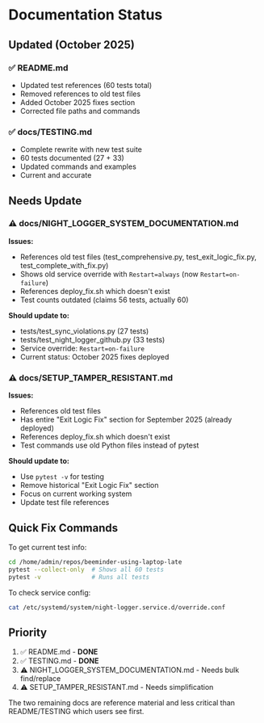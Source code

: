 # Documentation Status

## Updated (October 2025)

### ✅ README.md
- Updated test references (60 tests total)
- Removed references to old test files
- Added October 2025 fixes section
- Corrected file paths and commands

### ✅ docs/TESTING.md
- Complete rewrite with new test suite
- 60 tests documented (27 + 33)
- Updated commands and examples
- Current and accurate

## Needs Update

### ⚠️ docs/NIGHT_LOGGER_SYSTEM_DOCUMENTATION.md
**Issues:**
- References old test files (test_comprehensive.py, test_exit_logic_fix.py, test_complete_with_fix.py)
- Shows old service override with `Restart=always` (now `Restart=on-failure`)
- References deploy_fix.sh which doesn't exist
- Test counts outdated (claims 56 tests, actually 60)

**Should update to:**
- tests/test_sync_violations.py (27 tests)
- tests/test_night_logger_github.py (33 tests)
- Service override: `Restart=on-failure`
- Current status: October 2025 fixes deployed

### ⚠️ docs/SETUP_TAMPER_RESISTANT.md
**Issues:**
- References old test files
- Has entire "Exit Logic Fix" section for September 2025 (already deployed)
- References deploy_fix.sh which doesn't exist
- Test commands use old Python files instead of pytest

**Should update to:**
- Use `pytest -v` for testing
- Remove historical "Exit Logic Fix" section
- Focus on current working system
- Update test file references

## Quick Fix Commands

To get current test info:
```bash
cd /home/admin/repos/beeminder-using-laptop-late
pytest --collect-only  # Shows all 60 tests
pytest -v              # Runs all tests
```

To check service config:
```bash
cat /etc/systemd/system/night-logger.service.d/override.conf
```

## Priority

1. ✅ README.md - **DONE**
2. ✅ TESTING.md - **DONE**
3. ⚠️ NIGHT_LOGGER_SYSTEM_DOCUMENTATION.md - Needs bulk find/replace
4. ⚠️ SETUP_TAMPER_RESISTANT.md - Needs simplification

The two remaining docs are reference material and less critical than README/TESTING which users see first.
